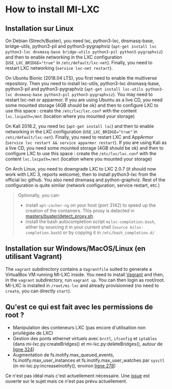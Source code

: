 # How to install MI-LXC

## Installation sur Linux

On Debian (Strech/Buster), you need lxc, python3-lxc, dnsmasq-base, bridge-utils, python3-pil and python3-pygraphviz (`apt-get install lxc python3-lxc dnsmasq-base bridge-utils python3-pil python3-pygraphviz`) and then to enable networking in the LXC configuration (`USE_LXC_BRIDGE="true"` in `/etc/default/lxc-net`). Finally, you need to restart LXC networking (`service lxc-net restart`).

On Ubuntu Bionic (2018.04 LTS), you first need to enable the multiverse repository. Then you need to install lxc-utils, python3-lxc dnsmasq-base, python3-pil and python3-pygraphviz (`apt-get install lxc-utils python3-lxc dnsmasq-base python3-pil python3-pygraphviz`). You may need to restart lxc-net or apparmor. If you are using Ubuntu as a live CD, you need some mounted storage (4GB should be ok) and then to configure LXC to use this space : create the `/etc/lxc/lxc.conf` with the content `lxc.lxcpath=/mnt` (location where you mounted your storage)

On Kali 2018.2, you need lxc (`apt-get install lxc`) and then to enable networking in the LXC configuration (`USE_LXC_BRIDGE="true"` in `/etc/default/lxc-net`). Finally, you need to restart LXC and AppArmor (`service lxc restart && service apparmor restart`). If you are using Kali as a live CD, you need some mounted storage (4GB should be ok) and then to configure LXC to use this space : create the `/etc/lxc/lxc.conf` with the content `lxc.lxcpath=/mnt` (location where you mounted your storage)

On Arch Linux, you need to downgrade LXC to LXC 2.0.7 (it should now work with LXC 3, reports welcome), then to install python3-lxc from the official lxc github. You also need dnsmasq and python-graphviz. Rest of the configuration is quite similar (network configuration, service restart, etc.)

> Optionally, you can:
> * install `apt-cacher-ng` on your host (port 3142) to speed up the creation of the containers. This proxy is detected in [masters/buster/detect_proxy.sh](https://github.com/flesueur/mi-lxc/blob/master/masters/buster/detect_proxy.sh).
> * install the bash autocompletion script `milxc-completion.bash`, either by sourcing it in your current shell (`source milxc-completion.bash`) or by copying it in `/etc/bash_completion.d/`

## Installation sur Windows/MacOS/Linux (en utilisant Vagrant)

The `vagrant` subdirectory contains a `Vagrantfile` suited to generate a VirtualBox VM running MI-LXC inside. You need to install [Vagrant](https://www.vagrantup.com/downloads.html) and then, in the `vagrant` subdirectory, run `vagrant up`. You can then login as root/root. MI-LXC is installed in `/root/mi-lxc` and already provisionned (no need to `create`, you can directly `start`).


## Qu'est ce qui est fait avec les permissions de root ?

* Manipulation des conteneurs LXC (pas encore d'utilisation non privilégiée de LXC)
* Gestion des ponts ethernet virtuels avec `brctl`, `ifconfig` et `iptables` (dans mi-lxc.py:createBridges() et mi-lxc.py:deleteBridges(), autour de [ligne 324](https://github.com/flesueur/mi-lxc/blob/master/mi-lxc.py#L324))
* Augmentation de fs.inotify.max_queued_events, fs.inotify.max_user_instances et fs.inotify.max_user_watches par `sysctl` (in mi-lxc.py:increaseInotify(), environ [ligne 278](https://github.com/flesueur/mi-lxc/blob/master/mi-lxc.py#L278))

Ce n'est pas idéal mais c'est actuellement nécessaire. Une [issue](https://github.com/flesueur/mi-lxc/issues/9) est ouverte sur le sujet mais ce n'est pas prévu actuellement.
